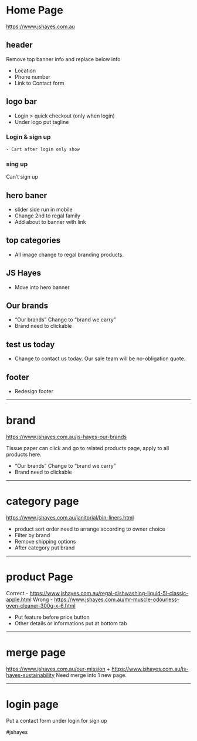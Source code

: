 

# Home Page
https://www.jshayes.com.au

## header
Remove top banner info and replace below info
- Location 
- Phone number
- Link  to Contact form


## logo bar
- Login > quick checkout (only when login)
- Under logo put tagline 
### Login & sign up 
    - Cart after login only show



### sing up
Can’t sign up 


## hero baner
- slider side run in mobile 
- Change 2nd to regal family
- Add about to banner with link

## top categories
- All image change to regal branding products.

## JS Hayes
- Move into hero banner 

## Our brands 
- “Our brands”  Change to “brand we carry”
- Brand need to clickable 

## test us today 
- Change  to contact us today. Our sale team will be no-obligation quote.

## footer
- Redesign footer

***

# brand 
https://www.jshayes.com.au/js-hayes-our-brands

Tissue paper can click and go to related products page, apply to all products here.
- “Our brands”  Change to “brand we carry”
- Brand need to clickable 
	
***

# category page 
https://www.jshayes.com.au/janitorial/bin-liners.html
- product sort order  need to arrange according to owner choice
- Filter by brand
- Remove shipping options 
- After category put brand


***
# product Page

Correct - https://www.jshayes.com.au/regal-dishwashing-liquid-5l-classic-apple.html
Wrong - https://www.jshayes.com.au/mr-muscle-odourless-oven-cleaner-300g-x-6.html
- Put feature before price button
- Other details or informations put at bottom tab



***

# merge page
https://www.jshayes.com.au/our-mission + https://www.jshayes.com.au/js-hayes-sustainability
Need merge into 1 new page.

***
# login  page
Put a contact form under login for sign up





#jshayes
